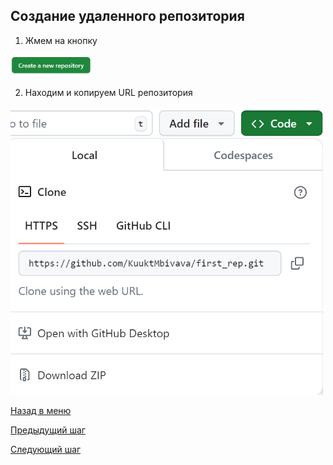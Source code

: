 ## Создание удаленного репозитория

1. Жмем на кнопку 
<img src = "./assets/button1.png" width = "130">

2. Находим и копируем URL репозитория 
<img src = "./assets/screen1.png" width = "500">


[Назад в меню](./mainPage.md)

[Предыдущий шаг](./gitInstall.md)

[Следующий шаг](./localRepCreating.md)